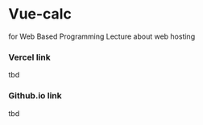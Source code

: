 # Vue-calc
for Web Based Programming Lecture about web hosting

### Vercel link
tbd
### Github.io link
tbd
